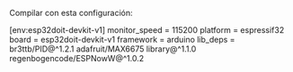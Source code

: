 Compilar con esta configuración:

[env:esp32doit-devkit-v1]
monitor_speed = 115200
platform = espressif32
board = esp32doit-devkit-v1
framework = arduino
lib_deps = 
	br3ttb/PID@^1.2.1
	adafruit/MAX6675 library@^1.1.0
	regenbogencode/ESPNowW@^1.0.2
